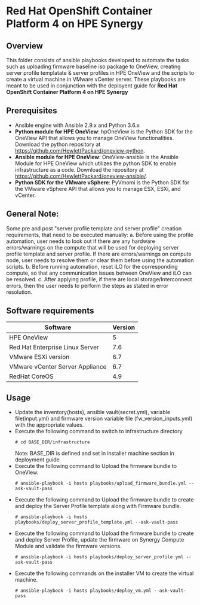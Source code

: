 # Red Hat OpenShift Container Platform 4 on HPE Synergy

## Overview
This folder consists of ansible playbooks developed to automate the tasks such as uploading firmware baseline iso package to OneView, creating server profile templatate & server profiles in HPE OneView and the scripts to create a virtual machine in VMware vCenter server. These playbooks are meant to be used in conjunction with the deployent guide for **Red Hat OpenShift Container Platform 4 on HPE Synergy**

## Prerequisites
- Ansible engine with Ansible 2.9.x and Python  3.6.x
- **Python module for HPE OneView**: hpOneView is the Python SDK for the OneView API that allows you to manage OneView functionalities. Download the python repository at https://github.com/HewlettPackard/oneview-python.
- **Ansible module for HPE OneView**: OneView-ansible is the Ansible Module for HPE OneView which utilizes the python SDK to enable infrastructure as a code. Download the repository at https://github.com/HewlettPackard/oneview-ansible/.
- **Python SDK for the VMware vSphere**: PyVmomi is the Python SDK for the VMware vSphere API that allows you to manage ESX, ESXi, and vCenter.

## General Note:
Some pre and post "server profile template and server profile" creation requirements, that need to be executed manually:
a.	Before using the profile automation, user needs to look out if there are any hardware errors/warnings on the compute that will be used for deploying server profile template and server profile. If there are errors/warnings on compute node, user needs to resolve them or clear them before using the automation scripts. 
b.	Before running automation, reset iLO for the corresponding compute, so that any communication issues between OneView and iLO can be resolved.
c.	After applying profile, if there are local storage/Interconnect errors, then the user needs to perform the steps as stated in error resolution.

 
## Software requirements 
| Software | Version |
|--|--|
| HPE OneView	| 5 |
| Red Hat Enterprise Linux Server	| 7.6 |
| VMware ESXi version | 6.7 |
| VMware vCenter Server Appliance |	6.7 |
| RedHat CoreOS |	4.9 |

## Usage
- Update the inventory(hosts), ansible vault(secret.yml), variable file(input.yml) and firmware version variable file (fw_version_inputs.yml) with the appropriate values.
- Execute the following command to switch to infrastructure directory
    ```
    # cd BASE_DIR/infrastructure
    ```
	Note: BASE_DIR is defined and set in installer machine section in deployment guide
- Execute the following command to Upload the firmware bundle to OneView.
    ```
    # ansible-playbook -i hosts playbooks/upload_firmware_bundle.yml --ask-vault-pass
    ```
- Execute the following command to Upload the firmware bundle to create and deploy the Server Profile template along with Firmware bundle.
    ```
    # ansible-playbook -i hosts playbooks/deploy_server_profile_template.yml --ask-vault-pass
    ```
- Execute the following command to Upload the firmware bundle to create and deploy Server Profile, update the firmware on Synergy Compute Module and validate the firmware versions.
    ```
    # ansible-playbook -i hosts playbooks/deploy_server_profile.yml --ask-vault-pass
    ```
- Execute the following commands on the installer VM to create the virtual machine.
    ``` 
    # ansible-playbook -i hosts playbooks/deploy_vm.yml --ask-vault-pass
    ```